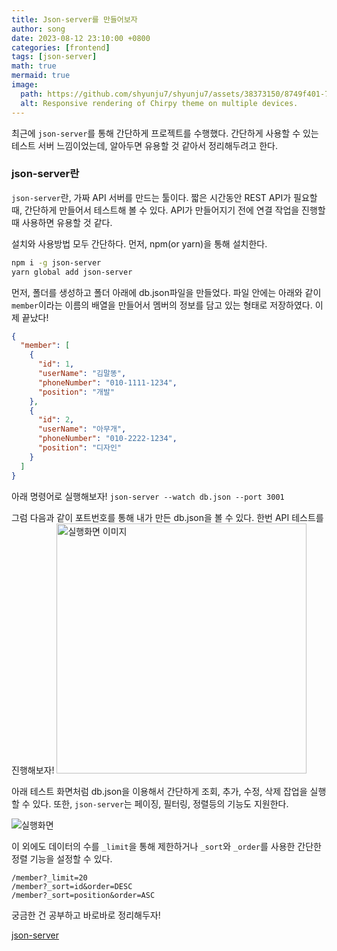 ```yaml
---
title: Json-server를 만들어보자
author: song
date: 2023-08-12 23:10:00 +0800
categories: [frontend]
tags: [json-server]
math: true
mermaid: true
image:
  path: https://github.com/shyunju7/shyunju7/assets/38373150/8749f401-72e6-4bd6-92e8-7be8af6464c6
  alt: Responsive rendering of Chirpy theme on multiple devices.
---
```


최근에 `json-server`를 통해 간단하게 프로젝트를 수행했다. 간단하게 사용할 수 있는 테스트 서버 느낌이었는데, 알아두면 유용할 것 같아서 정리해두려고 한다.

### json-server란

`json-server`란, 가짜 API 서버를 만드는 툴이다. 짧은 시간동안 REST API가 필요할 때, 간단하게 만들어서 테스트해 볼 수 있다. API가 만들어지기 전에 연결 작업을 진행할 때 사용하면 유용할 것 같다.

설치와 사용방법 모두 간단하다. 먼저, npm(or yarn)을 통해 설치한다.

```zsh
npm i -g json-server
yarn global add json-server
```

먼저, 폴더를 생성하고 폴더 아래에 db.json파일을 만들었다. 파일 안에는 아래와 같이 `member`이라는 이름의 배열을 만들어서 멤버의 정보를 담고 있는 형태로 저장하였다. 이제 끝났다!

```json
{
  "member": [
    {
      "id": 1,
      "userName": "김말똥",
      "phoneNumber": "010-1111-1234",
      "position": "개발"
    },
    {
      "id": 2,
      "userName": "아무개",
      "phoneNumber": "010-2222-1234",
      "position": "디자인"
    }
  ]
}
```

아래 명령어로 실행해보자!
`json-server --watch db.json --port 3001`

그럼 다음과 같이 포트번호를 통해 내가 만든 db.json을 볼 수 있다. 한번 API 테스트를 진행해보자!
<img src="https://github.com/shyunju7/shyunju7/assets/38373150/e684b932-b0eb-4916-bb76-16ea82cf3fca" 
width="400" height="auto" alt="실행화면 이미지"/>

아래 테스트 화면처럼 db.json을 이용해서 간단하게 조회, 추가, 수정, 삭제 잡업을 실행할 수 있다. 또한, `json-server`는 페이징, 필터링, 정렬등의 기능도 지원한다.

![실행화면](https://github.com/shyunju7/shyunju7/assets/38373150/06dd98ab-2afd-45f2-bc11-90719411f7f1)

이 외에도 데이터의 수를 `_limit`을 통해 제한하거나 `_sort`와 `_order`를 사용한 간단한 정렬 기능을 설정할 수 있다.

```
/member?_limit=20
/member?_sort=id&order=DESC
/member?_sort=position&order=ASC
```

궁금한 건 공부하고 바로바로 정리해두자!

[json-server](https://github.com/typicode/json-server)
